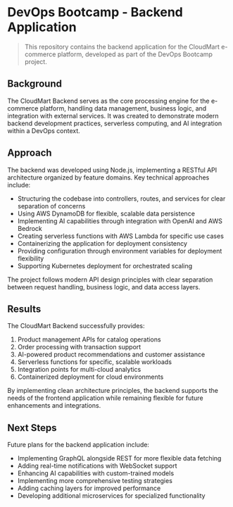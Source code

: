 # DevOps Bootcamp - Backend Application

> This repository contains the backend application for the CloudMart e-commerce platform, developed as part of the DevOps Bootcamp project.

## Background

The CloudMart Backend serves as the core processing engine for the e-commerce platform, handling data management, business logic, and integration with external services. It was created to demonstrate modern backend development practices, serverless computing, and AI integration within a DevOps context.

## Approach

The backend was developed using Node.js, implementing a RESTful API architecture organized by feature domains. Key technical approaches include:

- Structuring the codebase into controllers, routes, and services for clear separation of concerns
- Using AWS DynamoDB for flexible, scalable data persistence
- Implementing AI capabilities through integration with OpenAI and AWS Bedrock
- Creating serverless functions with AWS Lambda for specific use cases
- Containerizing the application for deployment consistency
- Providing configuration through environment variables for deployment flexibility
- Supporting Kubernetes deployment for orchestrated scaling

The project follows modern API design principles with clear separation between request handling, business logic, and data access layers.

## Results

The CloudMart Backend successfully provides:

1. Product management APIs for catalog operations
2. Order processing with transaction support
3. AI-powered product recommendations and customer assistance
4. Serverless functions for specific, scalable workloads
5. Integration points for multi-cloud analytics
6. Containerized deployment for cloud environments

By implementing clean architecture principles, the backend supports the needs of the frontend application while remaining flexible for future enhancements and integrations.

## Next Steps

Future plans for the backend application include:

- Implementing GraphQL alongside REST for more flexible data fetching
- Adding real-time notifications with WebSocket support
- Enhancing AI capabilities with custom-trained models
- Implementing more comprehensive testing strategies
- Adding caching layers for improved performance
- Developing additional microservices for specialized functionality